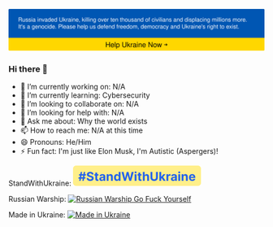 [![Stand With Ukraine](https://raw.githubusercontent.com/vshymanskyy/StandWithUkraine/main/banner2-direct.svg)](https://stand-with-ukraine.pp.ua)

### Hi there 👋

- 🔭 I’m currently working on: N/A
- 🌱 I’m currently learning: Cybersecurity
- 👯 I’m looking to collaborate on: N/A
- 🤔 I’m looking for help with: N/A
- 💬 Ask me about: Why the world exists
- 📫 How to reach me: N/A at this time
- 😄 Pronouns: He/Him
- ⚡ Fun fact: I'm just like Elon Musk, I'm Autistic (Aspergers)!

StandWithUkraine:
[![Stand With Ukraine](https://raw.githubusercontent.com/vshymanskyy/StandWithUkraine/main/badges/StandWithUkraine.svg)](https://stand-with-ukraine.pp.ua)

Russian Warship:
[![Russian Warship Go Fuck Yourself](https://raw.githubusercontent.com/vshymanskyy/StandWithUkraine/main/badges/RussianWarship.svg)](https://stand-with-ukraine.pp.ua)

Made in Ukraine:
[![Made in Ukraine](https://img.shields.io/badge/made_in-ukraine-ffd700.svg?labelColor=0057b7)](https://stand-with-ukraine.pp.ua)

<!--
**sinnx3/sinnx3** is a ✨ _special_ ✨ repository because its `README.md` (this file) appears on your GitHub profile.

Here are some ideas to get you started:

- 🔭 I’m currently working on ...
- 🌱 I’m currently learning ...
- 👯 I’m looking to collaborate on ...
- 🤔 I’m looking for help with ...
- 💬 Ask me about ...
- 📫 How to reach me: ...
- 😄 Pronouns: ...
- ⚡ Fun fact: ...
-->

